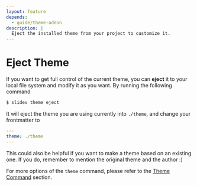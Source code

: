 ```yaml
---
layout: feature
depends:
  - guide/theme-addon
description: |
  Eject the installed theme from your project to customize it.
---
```


# Eject Theme

If you want to get full control of the current theme, you can **eject** it to your local file system and modify it as you want. By running the following command

```bash
$ slidev theme eject
```

It will eject the theme you are using currently into `./theme`, and change your frontmatter to

```yaml
---
theme: ./theme
---
```

This could also be helpful if you want to make a theme based on an existing one. If you do, remember to mention the original theme and the author :)

For more options of the `theme` command, please refer to the [Theme Command](../builtin/cli#theme) section.
